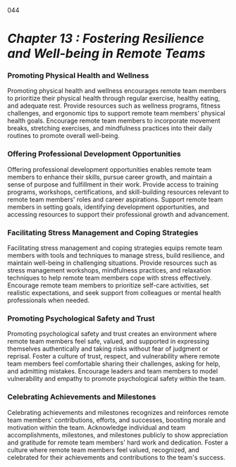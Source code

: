 044


# ***Chapter 13 : Fostering Resilience and Well-being in Remote Teams***


### **Promoting Physical Health and Wellness**

Promoting physical health and wellness encourages remote team members to prioritize their physical health through regular exercise, healthy eating, and adequate rest. Provide resources such as wellness programs, fitness challenges, and ergonomic tips to support remote team members' physical health goals. Encourage remote team members to incorporate movement breaks, stretching exercises, and mindfulness practices into their daily routines to promote overall well-being.

### **Offering Professional Development Opportunities**

Offering professional development opportunities enables remote team members to enhance their skills, pursue career growth, and maintain a sense of purpose and fulfillment in their work. Provide access to training programs, workshops, certifications, and skill-building resources relevant to remote team members' roles and career aspirations. Support remote team members in setting goals, identifying development opportunities, and accessing resources to support their professional growth and advancement.

### **Facilitating Stress Management and Coping Strategies**

Facilitating stress management and coping strategies equips remote team members with tools and techniques to manage stress, build resilience, and maintain well-being in challenging situations. Provide resources such as stress management workshops, mindfulness practices, and relaxation techniques to help remote team members cope with stress effectively. Encourage remote team members to prioritize self-care activities, set realistic expectations, and seek support from colleagues or mental health professionals when needed.

### **Promoting Psychological Safety and Trust**

Promoting psychological safety and trust creates an environment where remote team members feel safe, valued, and supported in expressing themselves authentically and taking risks without fear of judgment or reprisal. Foster a culture of trust, respect, and vulnerability where remote team members feel comfortable sharing their challenges, asking for help, and admitting mistakes. Encourage leaders and team members to model vulnerability and empathy to promote psychological safety within the team.

### **Celebrating Achievements and Milestones**

Celebrating achievements and milestones recognizes and reinforces remote team members' contributions, efforts, and successes, boosting morale and motivation within the team. Acknowledge individual and team accomplishments, milestones, and milestones publicly to show appreciation and gratitude for remote team members' hard work and dedication. Foster a culture where remote team members feel valued, recognized, and celebrated for their achievements and contributions to the team's success.
